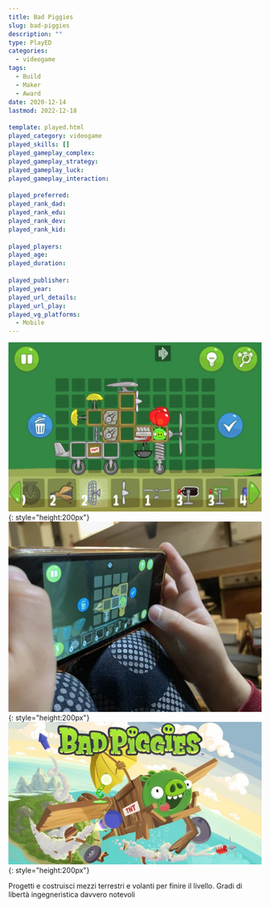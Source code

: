 ```yaml
---
title: Bad Piggies
slug: bad-piggies
description: ""
type: PlayED
categories:
  - videogame
tags:
  - Build
  - Maker
  - Award
date: 2020-12-14
lastmod: 2022-12-18

template: played.html
played_category: videogame
played_skills: []
played_gameplay_complex: 
played_gameplay_strategy: 
played_gameplay_luck: 
played_gameplay_interaction: 

played_preferred: 
played_rank_dad: 
played_rank_edu: 
played_rank_dev: 
played_rank_kid: 

played_players: 
played_age: 
played_duration: 

played_publisher: 
played_year: 
played_url_details: 
played_url_play: 
played_vg_platforms:
  - Mobile
---
```


![](img/bad_piggies.webp){: style="height:200px"}
![](img/bad_piggies_2.webp){: style="height:200px"}
![](img/bad_piggies_3.webp){: style="height:200px"}

Progetti e costruisci mezzi terrestri e volanti per finire il livello. Gradi di libertà ingegneristica davvero notevoli
